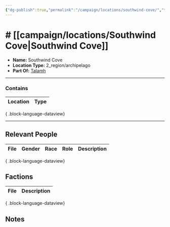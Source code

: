 ```yaml
---
{"dg-publish":true,"permalink":"/campaign/locations/southwind-cove/","tags":["location"],"created":"2025-10-29T13:31:53.951-07:00","updated":"2025-10-29T13:32:02.036-07:00"}
---
```


# # [[campaign/locations/Southwind Cove\|Southwind Cove]]
<p><span><ul>
<li dir="auto"><strong>Name:</strong> Southwind Cove</li>
<li dir="auto"><strong>Location Type:</strong> 2_region/archipelago</li>
<li dir="auto"><strong>Part Of:</strong> <a data-tooltip-position="top" aria-label="campaign/locations/Talamh.md" data-href="campaign/locations/Talamh.md" href="campaign/locations/Talamh.md" class="internal-link" target="_blank" rel="noopener nofollow">Talamh</a></li>
</ul></span></p>

---

### Contains
| Location | Type |
| -------- | ---- |

{ .block-language-dataview}

---

## Relevant People
| File | Gender | Race | Role | Description |
| ---- | ------ | ---- | ---- | ----------- |

{ .block-language-dataview}

## Factions
| File | Description |
| ---- | ----------- |

{ .block-language-dataview}

## Notes
